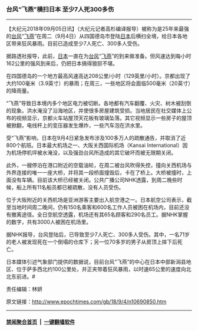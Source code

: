 ### 台风“飞燕”横扫日本 至少7人死300多伤
------------------------

<p>【大纪元2018年09月05日讯】（大纪元记者高杉编译报导）被称为是25年来最强的<a href="http://www.epochtimes.com/gb/tag/%E5%8F%B0%E9%A3%8E.html">台风</a>“<a href="http://www.epochtimes.com/gb/tag/%E9%A3%9E%E7%87%95.html">飞燕</a>”在周二（9月4日）从四国德岛市登陆<a href="http://www.epochtimes.com/gb/tag/%E6%97%A5%E6%9C%AC.html">日本</a>后横扫全境，给日本各地区带来狂风暴雨。目前已造成至少7人死亡、300多人受伤。</p>
<p>据路透社报导，此前，<a href="http://www.epochtimes.com/gb/tag/%E6%97%A5%E6%9C%AC.html">日本</a>一直在为<a href="http://www.epochtimes.com/gb/tag/%E5%8F%B0%E9%A3%8E.html">台风</a>“<a href="http://www.epochtimes.com/gb/tag/%E9%A3%9E%E7%87%95.html">飞燕</a>”的到来做准备。但风速达到每小时162公里的强风到来后，仍把日本搞得狼狈不堪。</p>
<p>在四国德岛的一个地方最高风速高达208公里/小时（129英里/小时）。京都出现了大约100毫米（3.9英寸）的暴雨；在周三，一些地区将会面临500毫米（20英寸）的降雨量。</p>
<p>“飞燕”导致日本境内多个地区电力被切断。各地都有汽车翻覆、火灾、树木被刮倒的现象。洪水淹没了沿海地区，并使很多房屋建筑受损。当地居民在社交媒体上公布的视频显示，京都火车站屋顶天花板有玻璃坠落。其它视频显示一些房子的屋顶被掀翻，电线杆上的变压器发生爆炸，一些汽车泡在洪水里。</p>
<p>受“飞燕”影响，日本在9月4日紧急发布涉及100多万人的疏散通告，并取消了近800个航班。日本最大机场之一、大阪关西国际机场（Kansai International）因为机场停机坪被水淹没，以及强劲台风所造成的其它破坏而被无限期关闭。</p>
<p>此外，一艘停泊在港口附近的空载油轮，在周二被台风吹得失控，撞向关西机场与外界连接的唯一一座大桥，并将其一段桥面撞毁后，卡在了桥上。大桥被撞时，上面没有车辆。目前该大桥已经被关闭。公共广播公司NHK透露，到周二晚些时候，船上所有11名船员都已被疏散，没有人员受伤。</p>
<p>位于大阪附近的关西机场是亚洲游客主要出入航空港之一。日本航空公司表示，截至当地时间周二晚间，仍有150名乘客和600名工作人员被困在机场内，目前还没有撤离途径。全日空航空透露，机场还有其65名顾客和290名员工。据NHK掌握的数字，共有3000人被困在机场里。</p>
<p>据NHK报导，台风登陆后，已导致至少7人死亡、300多人受伤。其中，一名71岁的老人被发现死在一个倒塌的仓库下；另一位70多岁的男子从房顶上摔下后死亡。</p>
<p>日本媒体引述气象部门提供的数据说，目前台风“飞燕”的中心在日本中部新潟县地区、位于萨多西北约100公里处，并正夹带着狂风暴雨，以时速65公里的速度向北北东前进。#</p>
<p>责任编辑：林妍</p>
<p><audio style="display: none;" controls="controls" data-mce-fragment="1"></audio></p>
<p><audio style="display: none;" controls="controls"></audio></p>

原文链接：http://www.epochtimes.com/gb/18/9/4/n10690850.htm


------------------------
#### [禁闻聚合首页](https://github.com/gfw-breaker/banned-news/blob/master/README.md) &nbsp;|&nbsp;  [一键翻墙软件](https://github.com/gfw-breaker/nogfw/blob/master/README.md)